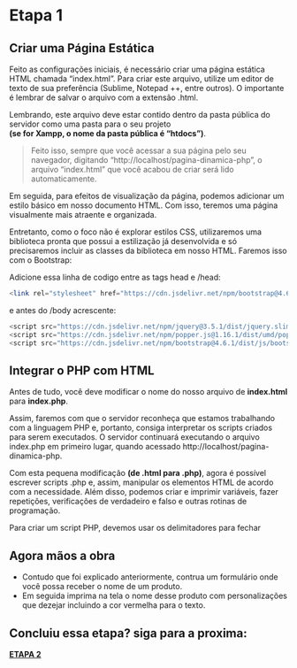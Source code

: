 # Etapa 1

## Criar uma Página Estática
Feito as configurações iniciais, é necessário criar uma página estática HTML chamada “index.html”. Para criar este arquivo, utilize um editor de texto de sua preferência (Sublime, Notepad ++, entre outros). O importante é lembrar de salvar o arquivo com a extensão .html.

Lembrando, este arquivo deve estar contido dentro da pasta pública do servidor como uma pasta para o seu projeto  
**(se for Xampp, o nome da pasta pública é “htdocs”)**.

> Feito isso, sempre que você acessar a sua página pelo seu navegador, digitando “http://localhost/pagina-dinamica-php”, o arquivo “index.html” que você acabou de criar será lido automaticamente.

Em seguida, para efeitos de visualização da página, podemos adicionar um estilo básico em nosso documento HTML. Com isso, teremos uma página visualmente mais atraente e organizada.

Entretanto, como o foco não é explorar estilos CSS, utilizaremos uma biblioteca pronta que possui a estilização já desenvolvida e só precisaremos incluir as classes da biblioteca em nosso HTML. Faremos isso com o Bootstrap:

Adicione essa linha de codigo entre as tags head e /head:
~~~php
<link rel="stylesheet" href="https://cdn.jsdelivr.net/npm/bootstrap@4.6.1/dist/css/bootstrap.min.css" integrity="sha384-zCbKRCUGaJDkqS1kPbPd7TveP5iyJE0EjAuZQTgFLD2ylzuqKfdKlfG/eSrtxUkn" crossorigin="anonymous">
~~~

e antes do /body acrescente:
~~~php
<script src="https://cdn.jsdelivr.net/npm/jquery@3.5.1/dist/jquery.slim.min.js" integrity="sha384-DfXdz2htPH0lsSSs5nCTpuj/zy4C+OGpamoFVy38MVBnE+IbbVYUew+OrCXaRkfj" crossorigin="anonymous"></script>
<script src="https://cdn.jsdelivr.net/npm/popper.js@1.16.1/dist/umd/popper.min.js" integrity="sha384-9/reFTGAW83EW2RDu2S0VKaIzap3H66lZH81PoYlFhbGU+6BZp6G7niu735Sk7lN" crossorigin="anonymous"></script>
<script src="https://cdn.jsdelivr.net/npm/bootstrap@4.6.1/dist/js/bootstrap.min.js" integrity="sha384-VHvPCCyXqtD5DqJeNxl2dtTyhF78xXNXdkwX1CZeRusQfRKp+tA7hAShOK/B/fQ2" crossorigin="anonymous"></script>
~~~

## Integrar o PHP com HTML
Antes de tudo, você deve modificar o nome do nosso arquivo de **index.html** para **index.php**.

Assim, faremos com que o servidor reconheça que estamos trabalhando com a linguagem PHP e, portanto, consiga interpretar os scripts criados para serem executados. O servidor continuará executando o arquivo index.php em primeiro lugar, quando acessado http://localhost/pagina-dinamica-php.

Com esta pequena modificação **(de .html para .php)**, agora é possível escrever scripts .php e, assim, manipular os elementos HTML de acordo com a necessidade. Além disso, podemos criar e imprimir variáveis, fazer repetições, verificações de verdadeiro e falso e outras rotinas de programação.

Para criar um script PHP, devemos usar os delimitadores <?php para abrir e ?> para fechar

## Agora mãos a obra
- Contudo que foi explicado anteriormente, contrua um formulário onde você possa receber o nome de um produto.
- Em seguida imprima na tela o nome desse produto com personalizações que dezejar incluindo a cor vermelha para o texto.

## Concluiu essa etapa? siga para a proxima:
**[ETAPA 2](https://github.com/locabox/site-dinamico-php/blob/main/etapa2.md)**
